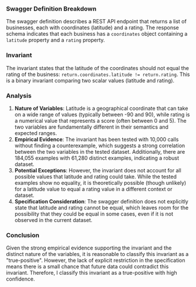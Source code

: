 ### Swagger Definition Breakdown
The swagger definition describes a REST API endpoint that returns a list of businesses, each with coordinates (latitude) and a rating. The response schema indicates that each business has a `coordinates` object containing a `latitude` property and a `rating` property.

### Invariant
The invariant states that the latitude of the coordinates should not equal the rating of the business: `return.coordinates.latitude != return.rating`. This is a binary invariant comparing two scalar values (latitude and rating).

### Analysis
1. **Nature of Variables**: Latitude is a geographical coordinate that can take on a wide range of values (typically between -90 and 90), while rating is a numerical value that represents a score (often between 0 and 5). The two variables are fundamentally different in their semantics and expected ranges.
2. **Empirical Evidence**: The invariant has been tested with 10,000 calls without finding a counterexample, which suggests a strong correlation between the two variables in the tested dataset. Additionally, there are 184,055 examples with 61,280 distinct examples, indicating a robust dataset.
3. **Potential Exceptions**: However, the invariant does not account for all possible values that latitude and rating could take. While the tested examples show no equality, it is theoretically possible (though unlikely) for a latitude value to equal a rating value in a different context or dataset.
4. **Specification Consideration**: The swagger definition does not explicitly state that latitude and rating cannot be equal, which leaves room for the possibility that they could be equal in some cases, even if it is not observed in the current dataset.

### Conclusion
Given the strong empirical evidence supporting the invariant and the distinct nature of the variables, it is reasonable to classify this invariant as a "true-positive". However, the lack of explicit restriction in the specification means there is a small chance that future data could contradict this invariant. Therefore, I classify this invariant as a true-positive with high confidence.
